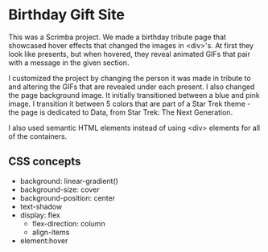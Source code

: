 # Birthday Gift Site

This was a Scrimba project. We made a birthday tribute page that showcased hover effects that changed the images in \<div>'s. At first they look like presents, but when hovered, they reveal animated GIFs that pair with a message in the given section.

I customized the project by changing the person it was made in tribute to and altering the GIFs that are revealed under each present. I also changed the page background image. It initially transitioned between a blue and pink image. I transition it between 5 colors that are part of a Star Trek theme - the page is dedicated to Data, from Star Trek: The Next Generation.

I also used semantic HTML elements instead of using \<div> elements for all of the containers.

## CSS concepts

- background: linear-gradient()
- background-size: cover
- background-position: center
- text-shadow
- display: flex
    - flex-direction: column
    - align-items
- element:hover